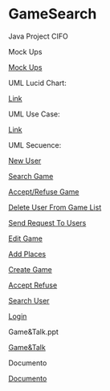 # GameSearch
Java Project CIFO


Mock Ups

[Mock Ups](https://drive.google.com/drive/u/2/folders/1SiNAbKq6SXKUwT-XauCS0SuvEs7MmChp)

UML
Lucid Chart:

[Link](https://drive.google.com/drive/u/2/folders/1miCiVymYeS5FgTQ7lReGD1kOb7yyRdXw)
  
UML Use Case:

[Link](https://drive.google.com/drive/u/2/folders/1xcYnR6dCaOm7lXe5Jugu1tlWSS6A2W0k)
  
UML Secuence:

[New User](https://drive.google.com/drive/u/2/folders/1NRIf8aXSMIC-jR4qhnfDqUb8A6w1qSWP)
  
[Search Game](https://drive.google.com/drive/u/2/folders/12y9eO-UrkEoDUzlOxZZuHtuM_ztYw7Gh)
    
[Accept/Refuse Game](https://drive.google.com/drive/u/2/folders/1LKHu4PYO0UE1kreY2yHf9p2ulmkPt8qm)
    
[Delete User From Game List](https://drive.google.com/drive/u/2/folders/1aiSgzJm15uib1M_xrALn-g4KCmSne5O1)
    
[Send Request To Users](https://drive.google.com/drive/u/2/folders/133zocmmSHcjubRZWjb_qTRSNuEFDRXvd)
    
[Edit Game](https://drive.google.com/drive/u/2/folders/1a13jHe8hMVKkf-lYPJ_MaEOu6OgftRFc)
    
[Add Places](https://drive.google.com/drive/u/2/folders/1Lbz7bEkgdV4qDcUSHKfDBCbFwfWknUOm)
    
[Create Game](https://drive.google.com/drive/u/2/folders/1GQriysfRSL9pATTJNkXMAulZ66U6surg)
    
[Accept Refuse](https://drive.google.com/drive/u/2/folders/1ExhanehNQQfkw5h7rqGd5HOf6oDem98G)
    
[Search User](https://drive.google.com/drive/u/2/folders/1XHAbGWc_puTZ9fCpmtINE5xAqfbCP8dq)
    
[Login](https://drive.google.com/drive/u/2/folders/1d0QeWvZoOtH9fXTZddkSHuLEcF6p_31R)
    
Game&Talk.ppt

[Game&Talk](https://docs.google.com/presentation/d/1246rVkFHn2dqfq0K4gXWWTSHFYqi-N2ree-20jrJ7EU/edit#slide=id.p)
 
Documento

[Documento](https://docs.google.com/document/d/19WStIGqi3qIQxv0nm0o0-EJ0xM6gd118JpW0LwFflhE/edit)

 

